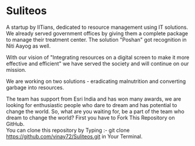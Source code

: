 # Suliteos
A startup by IITians, dedicated to resource management using IT solutions. We already served government offices by giving them a complete package to manage their treatment center. The solution "Poshan" got recognition in Niti Aayog as well.

With our vision of "Integrating resources on a digital screen to make it more effective and efficient" we have served the society and will continue on our mission.

We are working on two solutions - eradicating malnutrition and converting garbage into resources.

The team has support from Esri India and has won many awards, we are looking for enthusiastic people who dare to dream and has potential to change the world. So, what are you waiting for, be a part of the team who dream to change the world? 
First you have to Fork This Repository on GitHub.<br>
You can clone this repository by Typing :- git clone https://github.com/vinay72/Suliteos.git in Your Terminal.
